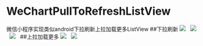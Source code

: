 # WeChartPullToRefreshListView
微信小程序实现类似android下拉刷新上拉加载更多ListView
##下拉刷新
![](https://github.com/congxc/WeChartPullToRefreshListView/tree/master/images/下拉刷新.png)  
![](https://github.com/congxc/WeChartPullToRefreshListView/tree/master/images/释放立即刷新.png)  
![](https://github.com/congxc/WeChartPullToRefreshListView/tree/master/images/正在刷新.png)  
##上拉加载更多
![](https://github.com/congxc/WeChartPullToRefreshListView/tree/master/images/释放加载更多.png)  
![](https://github.com/congxc/WeChartPullToRefreshListView/tree/master/images/正在加载更多.png)  
